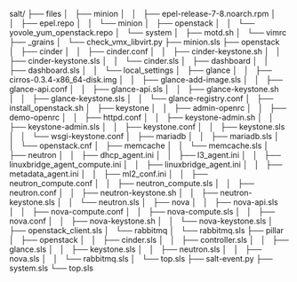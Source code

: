 salt/
├── files
│   ├── minion
│   │   ├── epel-release-7-8.noarch.rpm
│   │   ├── epel.repo
│   │   └── minion
│   ├── openstack
│   │   └── yovole_yum_openstack.repo
│   └── system
│       ├── motd.sh
│       └── vimrc
├── _grains
│   └── check_vmx_libvirt.py
├── minion.sls
├── openstack
│   ├── cinder
│   │   ├── cinder.conf
│   │   ├── cinder-keystone.sh
│   │   ├── cinder-keystone.sls
│   │   └── cinder.sls
│   ├── dashboard
│   │   ├── dashboard.sls
│   │   └── local_settings
│   ├── glance
│   │   ├── cirros-0.3.4-x86_64-disk.img
│   │   ├── glance-add-image.sls
│   │   ├── glance-api.conf
│   │   ├── glance-api.sls
│   │   ├── glance-keystone.sh
│   │   ├── glance-keystone.sls
│   │   └── glance-registry.conf
│   ├── install_openstack.sh
│   ├── keystone
│   │   ├── admin-openrc
│   │   ├── demo-openrc
│   │   ├── httpd.conf
│   │   ├── keystone-admin.sh
│   │   ├── keystone-admin.sls
│   │   ├── keystone.conf
│   │   ├── keystone.sls
│   │   └── wsgi-keystone.conf
│   ├── mariadb
│   │   ├── mariadb.sls
│   │   └── openstack.cnf
│   ├── memcache
│   │   └── memcache.sls
│   ├── neutron
│   │   ├── dhcp_agent.ini
│   │   ├── l3_agent.ini
│   │   ├── linuxbridge_agent_compute.ini
│   │   ├── linuxbridge_agent.ini
│   │   ├── metadata_agent.ini
│   │   ├── ml2_conf.ini
│   │   ├── neutron_compute.conf
│   │   ├── neutron_compute.sls
│   │   ├── neutron.conf
│   │   ├── neutron-keystone.sh
│   │   ├── neutron-keystone.sls
│   │   └── neutron.sls
│   ├── nova
│   │   ├── nova-api.sls
│   │   ├── nova-compute.conf
│   │   ├── nova-compute.sls
│   │   ├── nova.conf
│   │   ├── nova-keystone.sh
│   │   └── nova-keystone.sls
│   ├── openstack_client.sls
│   └── rabbitmq
│       └── rabbitmq.sls
├── pillar
│   ├── openstack
│   │   ├── cinder.sls
│   │   ├── controller.sls
│   │   ├── glance.sls
│   │   ├── keystone.sls
│   │   ├── neutron.sls
│   │   ├── nova.sls
│   │   └── rabbitmq.sls
│   └── top.sls
├── salt-event.py
├── system.sls
└── top.sls
